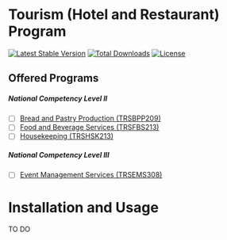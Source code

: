 Tourism (Hotel and Restaurant) Program
============

[![Latest Stable Version](https://poser.pugx.org/tesda/trs-program-prospectus/v/stable.svg)](https://packagist.org/packages/tesda/trs-program-prospectus) [![Total Downloads](https://poser.pugx.org/tesda/trs-program-prospectus/downloads.svg)](https://packagist.org/packages/tesda/trs-program-prospectus) [![License](https://poser.pugx.org/tesda/trs-program-prospectus/license.svg)](https://packagist.org/packages/tesda/trs-program-prospectus)

Offered Programs
------------

##### National Competency Level II
 - [ ] [Bread and Pastry Production (TRSBPP209)](https://github.com/TesdaComponents/trs-program-prospectus/wiki/Bread-and-Pastry-Production--NC-II)
 - [ ] [Food and Beverage Services (TRSFBS213)](https://github.com/TesdaComponents/trs-program-prospectus/wiki/Food-and-Beverage-Services-NC-II)
 - [ ] [Housekeeping (TRSHSK213)](https://github.com/TesdaComponents/trs-program-prospectus/wiki/Housekeeping-NC-II)

##### National Competency Level III
 - [ ] [Event Management Services (TRSEMS308)](https://github.com/TesdaComponents/trs-program-prospectus/wiki/Events-Management-Services-NC-III)


Installation and Usage
=====================

TO DO


